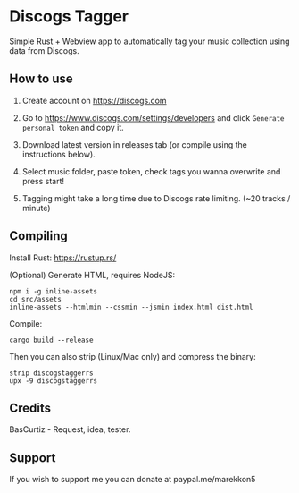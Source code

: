 # Discogs Tagger

Simple Rust + Webview app to automatically tag your music collection using data from Discogs.

## How to use

1. Create account on https://discogs.com

2. Go to https://www.discogs.com/settings/developers and click `Generate personal token` and copy it.

3. Download latest version in releases tab (or compile using the instructions below).

4. Select music folder, paste token, check tags you wanna overwrite and press start!

5. Tagging might take a long time due to Discogs rate limiting. (~20 tracks / minute)

## Compiling

Install Rust: https://rustup.rs/

(Optional) Generate HTML, requires NodeJS:
```
npm i -g inline-assets
cd src/assets
inline-assets --htmlmin --cssmin --jsmin index.html dist.html
```

Compile:
```
cargo build --release
```

Then you can also strip (Linux/Mac only) and compress the binary:
```
strip discogstaggerrs
upx -9 discogstaggerrs
```

## Credits

BasCurtiz - Request, idea, tester.

## Support

If you wish to support me you can donate at paypal.me/marekkon5